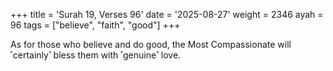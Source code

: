 +++
title = 'Surah 19, Verses 96'
date = '2025-08-27'
weight = 2346
ayah = 96
tags = ["believe", "faith", "good"]
+++

As for those who believe and do good, the Most Compassionate will ˹certainly˺ bless them with ˹genuine˺ love.